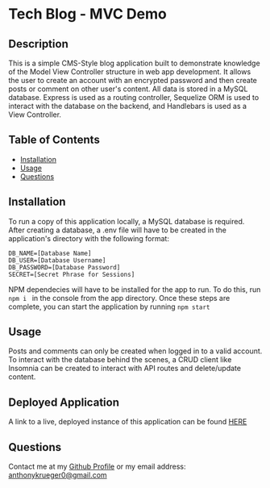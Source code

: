 # Tech Blog - MVC Demo

  ## Description
  
  This is a simple CMS-Style blog application built to demonstrate knowledge of the Model View Controller structure in web app development. It allows the user to create an account with an encrypted password and then create posts or comment on other user's content. All data is stored in a MySQL database. Express is used as a routing controller, Sequelize ORM is used to interact with the database on the backend, and Handlebars is used as a View Controller.
  

  ## Table of Contents
  
  - [Installation](#installation)
  - [Usage](#usage)
  - [Questions](#questions)
  

  ## Installation
  
  To run a copy of this application locally, a MySQL database is required. After creating a database, a .env file will have to be created in the application's directory with the following format: 
  
  ```
DB_NAME=[Database Name]
DB_USER=[Database Username]
DB_PASSWORD=[Database Password]
SECRET=[Secret Phrase for Sessions]
  ```
  
   NPM dependecies will have to be installed for the app to run. To do this, run ```npm i ``` in the console from the app directory. Once these steps are complete, you can start the application by running ```npm start```
  

  ## Usage
  
  Posts and comments can only be created when logged in to a valid account. To interact with the database behind the scenes, a CRUD client like Insomnia can be created to interact with API routes and delete/update content. 
  
  ## Deployed Application
  
  A link to a live, deployed instance of this application can be found [HERE](https://mighty-springs-17704.herokuapp.com/)
  

  ## Questions
  
  Contact me at my [Github Profile](https://github.com/AnthonyKrueger)
  or my email address: anthonykrueger0@gmail.com
